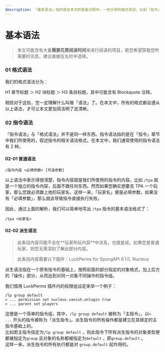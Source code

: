 ```yaml
---
description: 「基本语法」指的是在本文的查看过程中，一些示例的格式规定，比如「指令」等。若您仍然无法理解「语法」的具体含义，请继续向下理解。
---
```


# 基本语法

> 本文可能含有大量**需要花费阅读时间**来进行阅读的项目，若您希望获取您所需要的讯息，建议直接在左栏中选择。

### 01 格式语法

我们的格式语法分为：

H1 章节标题 ＞ H2 块标题 ＞ H3 条目标题，其中可能含有 Blockquote 注释。

相信对于这些，您一定理解什么叫做「语法」了。在本文中，所有的格式都会遵从以上语法，才可让本文更加简洁明了且清晰。

### 02 指令语法

「指令语法」与「格式语法」并不是同一样东西。指令语法指的是在「指令」章节中我们所使用的，叙述指令的相关语法格式。在本文中，我们通常使用的指令语法有 2 种。

#### 02-01 普通语法

```text
/指令内容 <必填参数> [可选参数]
```

以上语法中表示得很清楚，指令内容就是我们所使用的指令的内容。比如 `/tpa` 就是一个独立的指令内容，后面不跟任何东西。然而如果您确实想要去 TPA 一个玩家，那么您就必须跟上他的玩家名，这样一来，「玩家名」便是必填参数，如果没有「必填参数」，那么就会导致指令直接执行失败。

因此，通过上面的解析，我们可以简单地写出 `/tpa` 指令的基本语法格式了：

```text
/tpa <玩家名>
```

#### 02-02 派生语法

> 此条目内容可能不会在\*\*玩家所玩内容\*\*中涉及，也就是说，如果您是普通玩家，则您无需深刻了解此部分内容。
>
>  此条目内容需要以下插件：LuckPerms for SpongAPI 8.1.0, Nucleus

派生语法指在一个原有指令的基础上，按照前面的部分指定的对象格式，加上后方的「操作」部分，从而达到对同一对象不同操作的指令组。

我们借用 LuckPerms 插件内的权限组设定来举一个例子：

```text
/lp group default
> ... permission set nucleus.vanish.onlogin true
> ... parent set players
```

这便是一个简单的指令组，其中，`/lp group default` 被称为「主指令」，以`> ...` 开头的指令被称为「派生指令」。派生指令的所有操作都是建立在其绑定的主指令基础上的。  
比如若主指令指定为`/lp group default` ，则此指令下所有派生指令的对象类型便都被指定为`group` 且对象的名称都被指定为`default` ，即`group.default` 。  
这样一来，派生指令的所有执行都是对 `group.default` 起作用的。

